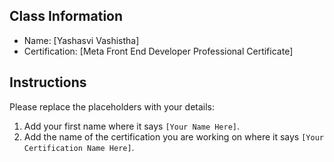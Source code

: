 ## Class Information
- Name: [Yashasvi Vashistha]  
- Certification: [Meta Front End Developer Professional Certificate]  

## Instructions
Please replace the placeholders with your details:
1. Add your first name where it says `[Your Name Here]`.  
2. Add the name of the certification you are working on where it says `[Your Certification Name Here]`.  
